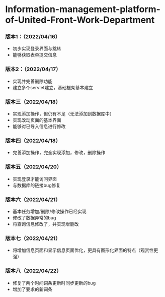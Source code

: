 # Information-management-platform-of-United-Front-Work-Department

### 版本1：（2022/04/16）

* 初步实现登录界面与跳转
* 能够获取表单提交信息

### 版本2：（2022/04/17）

* 实现并完善删除功能
* 建立多个servlet建立，基础框架基本建立


### 版本三（2022/04/18）

* 实现添加操作，但仍有不足（无法添加到数据库中）
* 实现改动页面的基本界面
* 能够对已导入信息进行修改

### 版本四（2022/04/18）

* 完善添加操作，完全实现添加，修改，删除操作

### 版本五（2022/04/20）

* 实现登录才能访问界面
* 与数据库的链接bug修复

### 版本六（2022/04/21）

* 基本任务增加/删除/修改操作已经实现
* 修改了数据异常的bug
* 将查询信息修改了，并实现增删改

### 版本七（2022/04/21）

* 将增加信息页面和显示信息页面优化，更具有图形化界面的特点（观赏性更强）

### 版本八（2022/04/22）

* 修复了两个时间词条更新时同步更新的bug
* 增加了要求的新词条
